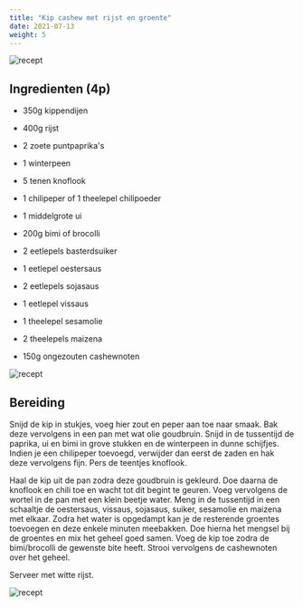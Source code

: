 ```yaml
---
title: "Kip cashew met rijst en groente"
date: 2021-07-13
weight: 5
---
```


![recept](/recepten/images/kip_cashew_overview.jpg)

  
## Ingredienten (4p)
 * 350g kippendijen
 * 400g rijst
 * 2 zoete puntpaprika's
 * 1 winterpeen
 * 5 tenen knoflook
 * 1 chilipeper of 1 theelepel chilipoeder
 * 1 middelgrote ui
 * 200g bimi of brocolli
 
 * 2 eetlepels basterdsuiker
 * 1 eetlepel oestersaus
 * 2 eetlepels sojasaus
 * 1 eetlepel vissaus
 * 1 theelepel sesamolie
 * 2 theelepels maizena
 * 150g ongezouten cashewnoten
 
 ![recept](/recepten/images/kip_cashew_ingredients.jpg)
 
## Bereiding
Snijd de kip in stukjes, voeg hier zout en peper aan toe naar smaak. Bak deze vervolgens in een pan met wat olie goudbruin.
Snijd in de tussentijd de paprika, ui en bimi in grove stukken en de winterpeen in dunne schijfjes. Indien je een chilipeper toevoegd, verwijder dan eerst de zaden en hak deze vervolgens fijn. Pers de teentjes knoflook.

Haal de kip uit de pan zodra deze goudbruin is gekleurd. Doe daarna de knoflook en chili toe en wacht tot dit begint te geuren. Voeg vervolgens de wortel in de pan met een klein beetje water. Meng in de tussentijd in een schaaltje de oestersaus, vissaus, sojasaus, suiker, sesamolie en maizena met elkaar. Zodra het water is opgedampt kan je de resterende groentes toevoegen en deze enkele minuten meebakken. Doe hierna het mengsel bij de groentes en mix het geheel goed samen. Voeg de kip toe zodra de bimi/brocolli de gewenste bite heeft. Strooi vervolgens de cashewnoten over het geheel.

Serveer met witte rijst.

![recept](/recepten/images/kip_cashew_plating.jpg)
